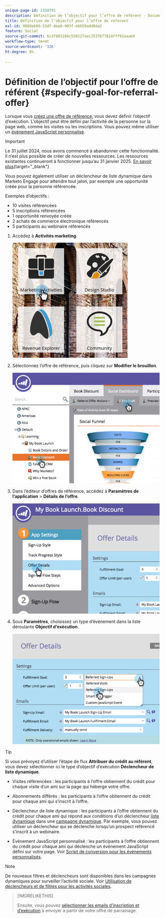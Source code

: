 ```yaml
---
unique-page-id: 2359791
description: Définition de l’objectif pour l’offre de référent - Documents Marketo - Documentation du produit
title: Définition de l’objectif pour l’offre de référent
exl-id: 9869eb66-53df-4ea8-903f-e6650add8da2
feature: Social
source-git-commit: 6c3f803104c550227aec25376778147ff92aaab9
workflow-type: tm+mt
source-wordcount: '326'
ht-degree: 0%

---
```


# Définition de l’objectif pour l’offre de référent {#specify-goal-for-referral-offer}

Lorsque vous [créez une offre de référence](/help/marketo/product-docs/demand-generation/social/referral-offers/create-a-referral-offer.md), vous devez définir l’objectif d’exécution. L’objectif peut être défini par l’activité de la personne sur la page web, comme les visites ou les inscriptions. Vous pouvez même utiliser un [événement JavaScript personnalisé](/help/marketo/product-docs/demand-generation/social/social-functions/conversion-script-for-custom-events.md).

>[!IMPORTANT]
>
>Le 31 juillet 2024, nous avons commencé à abandonner cette fonctionnalité. Il n’est plus possible de créer de nouvelles ressources. Les ressources existantes continueront à fonctionner jusqu’au 31 janvier 2025. [En savoir plus](https://nation.marketo.com/t5/employee-blogs/marketo-engage-social-features-deprecation/ba-p/351977){target="_blank"}

Vous pouvez également utiliser un déclencheur de liste dynamique dans Marketo Engage pour attendre tout jalon, par exemple une opportunité créée pour la personne référencée.

Exemples d’objectifs :

* 10 visites référencées
* 5 inscriptions référencées
* 1 opportunité renvoyée créée
* 2 achats de commerce électronique référencés
* 5 participants au webinaire référencés

1. Accédez à **Activités marketing**.

   ![](assets/ma.png)

1. Sélectionnez l’offre de référence, puis cliquez sur **Modifier le brouillon**.

   ![](assets/image2014-9-19-15-3a6-3a35.png)

1. Dans l’éditeur d’offres de référence, accédez à **Paramètres de l’application** > **Détails de l’offre**.

   ![](assets/image2014-9-19-15-3a6-3a44.png)

1. Sous **Paramètres**, choisissez un type d’événement dans la liste déroulante **Objectif d’exécution**.

   ![](assets/image2014-9-19-15-3a6-3a56.png)

>[!TIP]
>
>Si vous prévoyez d’utiliser l’étape de flux **Attribuer du crédit au référent**, vous devez sélectionner ici le type d’objectif d’exécution **Déclencheur de liste dynamique**.

* Visites référencées : les participants à l’offre obtiennent du crédit pour chaque visite d’un ami sur la page qui héberge votre offre.
* Abonnements différés : les participants à l’offre obtiennent du crédit pour chaque ami qui s’inscrit à l’offre.
* Déclencheur de liste dynamique : les participants à l’offre obtiennent du crédit pour chaque ami qui répond aux conditions d’un déclencheur [liste dynamique](/help/marketo/product-docs/core-marketo-concepts/smart-lists-and-static-lists/understanding-smart-lists.md) dans une [campagne dynamique](/help/marketo/product-docs/core-marketo-concepts/smart-campaigns/understanding-smart-campaigns.md). Par exemple, vous pouvez utiliser un déclencheur qui se déclenche lorsqu’un prospect référencé s’inscrit à un webinaire.

* Événement JavaScript personnalisé : les participants à l’offre obtiennent du crédit pour chaque ami qui déclenche un événement JavaScript défini sur votre page. Voir [Script de conversion pour les événements personnalisés](/help/marketo/product-docs/demand-generation/social/social-functions/triggers-and-filters-for-social-activities.md).

>[!NOTE]
>
>De nouveaux filtres et déclencheurs sont disponibles dans les campagnes dynamiques pour surveiller l’activité sociale. Voir [Utilisation de déclencheurs et de filtres pour les activités sociales](/help/marketo/product-docs/demand-generation/social/social-functions/triggers-and-filters-for-social-activities.md).

>[!MORELIKETHIS]
>
>Ensuite, vous pouvez [sélectionner les emails d’inscription et d’exécution](/help/marketo/product-docs/demand-generation/social/referral-offers/send-referral-offer-fulfillment-email.md) à envoyer à partir de votre offre de parrainage.

